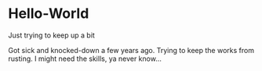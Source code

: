 Hello-World
===========

Just trying to keep up a bit

Got sick and knocked-down a few years ago. Trying to keep the works from rusting. I might need the skills, ya never know...

